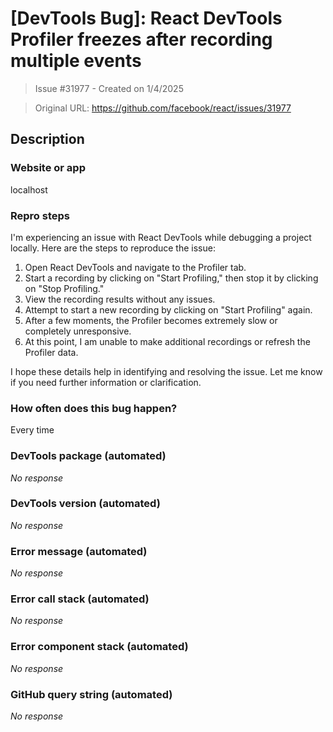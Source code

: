 # [DevTools Bug]: React DevTools Profiler freezes after recording multiple events

> Issue #31977 - Created on 1/4/2025

> Original URL: https://github.com/facebook/react/issues/31977

## Description

### Website or app

localhost

### Repro steps

I'm experiencing an issue with React DevTools while debugging a project locally. Here are the steps to reproduce the issue:

1. Open React DevTools and navigate to the Profiler tab.
2. Start a recording by clicking on "Start Profiling," then stop it by clicking on "Stop Profiling."
3. View the recording results without any issues.
4. Attempt to start a new recording by clicking on "Start Profiling" again.
5. After a few moments, the Profiler becomes extremely slow or completely unresponsive.
6. At this point, I am unable to make additional recordings or refresh the Profiler data.

I hope these details help in identifying and resolving the issue. Let me know if you need further information or clarification.

### How often does this bug happen?

Every time

### DevTools package (automated)

_No response_

### DevTools version (automated)

_No response_

### Error message (automated)

_No response_

### Error call stack (automated)

_No response_

### Error component stack (automated)

_No response_

### GitHub query string (automated)

_No response_
